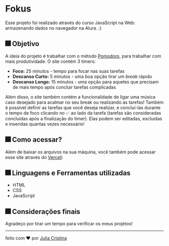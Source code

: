 # Fokus
 Esse projeto foi realizado através do curso JavaScript na Web: armazenando dados no navegador na Alura. :) 
  
 ## 🎆 Objetivo 
  A ideia do projeto é trabalhar com o método [Pomodoro](https://napratica.org.br/pomodoro/), para trabalhar com mais produtividade. O site contém 3 timers: 
  * **Foco:** 25 minutos - tempo para focar nas suas tarefas
  * **Descanso Curto:** 5 minutos - uma boa opção tirar um *break* rápido
  * **Descanso Longo:** 15 minutos - uma opção para aqueles que precisam de mais tempo após concluir tarefas complicadas
  
  Além disso, o site também contém a funcionalidade de ligar uma música caso desejado para acalmar no seu break ou realizando as tarefas!
  Também é possível definir as tarefas que você deseja realizar, e conclui-las durante o tempo de foco clicando no ✅ ao lado da tarefa (tarefas são consideradas concluídas após a finalização do timer). Elas podem ser editadas, excluídas e inseridas quantas vezes necessário!
  
 ## 🎆 Como acessar? 
 Além de baixar os arquivos na sua máquina, você também pode acessar esse site através do [Vercel](https://fokus-rosy.vercel.app)) 
  
 ## 🎆 Linguagens e Ferramentas utilizadas 
 * HTML 
 * CSS 
 * JavaScript
  
 ## 🎆 Considerações finais 
 Agradeço por tirar um tempo para verificar os meus projetos! 
  
 --- 
 feito com ❤ por [Julia Cristina](https://github.com/juliaclook)
